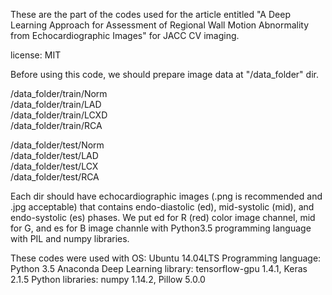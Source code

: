 These are the part of the codes used for the article entitled "A Deep Learning
Approach for Assessment of Regional Wall Motion Abnormality from
Echocardiographic Images" for JACC CV imaging.  
  
license: MIT  
  
Before using this code, we should prepare image data at "/data_folder" dir.
  
/data_folder/train/Norm  
/data_folder/train/LAD  
/data_folder/train/LCXD  
/data_folder/train/RCA  
  
/data_folder/test/Norm  
/data_folder/test/LAD  
/data_folder/test/LCX  
/data_folder/test/RCA  
  
Each dir should have echocardiographic images (.png is recommended and .jpg
acceptable) that contains endo-diastolic (ed), mid-systolic (mid), and endo-systolic (es) phases. We put ed for R (red) color image channel, mid for G,
and es for B image channle with Python3.5 programming language with PIL and
numpy libraries.  
  
These codes were used with
   OS: Ubuntu 14.04LTS
   Programming language: Python 3.5 Anaconda
   Deep Learning library: tensorflow-gpu 1.4.1, Keras 2.1.5
   Python libraries: numpy 1.14.2, Pillow 5.0.0
